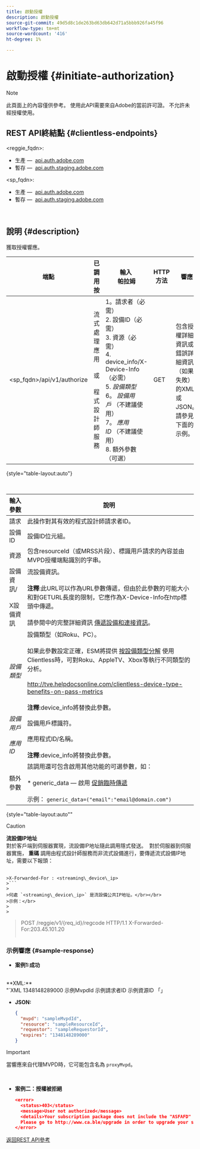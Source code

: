 ```yaml
---
title: 啟動授權
description: 啟動授權
source-git-commit: 49d5d8c1de263bd63db642d71a5bbb926fa45f96
workflow-type: tm+mt
source-wordcount: '416'
ht-degree: 1%

---
```



# 啟動授權 {#initiate-authorization}

>[!NOTE]
>
>此頁面上的內容僅供參考。 使用此API需要來自Adobe的當前許可證。 不允許未經授權使用。

## REST API終結點 {#clientless-endpoints}

&lt;reggie_fqdn>:

* 生產 —  [api.auth.adobe.com](http://api.auth.adobe.com/)
* 暫存 —  [api.auth.staging.adobe.com](http://api.auth-staging.adobe.com/)

&lt;sp_fqdn>:

* 生產 —  [api.auth.adobe.com](http://api.auth.adobe.com/)
* 暫存 —  [api.auth.staging.adobe.com](http://api.auth-staging.adobe.com/)

</br>

## 說明 {#description}

獲取授權響應。 

| 端點 | 已調用  </br>按 | 輸入   </br>帕拉姆 | HTTP  </br>方法 | 響應 | HTTP  </br>響應 |
| --- | --- | --- | --- | --- | --- |
| &lt;sp_fqdn>/api/v1/authorize | 流式處理應用</br></br>或</br></br>程式設計師服務 | 1。請求者（必需）</br>2.  設備ID（必需）</br>3.  資源（必需）</br>4.  device_info/X-Device-Info（必需）</br>5.  _設備類型_</br> 6。  _設備用戶_ （不建議使用）</br>7。  _應用ID_ （不建議使用）</br>8.  額外參數（可選） | GET | 包含授權詳細資訊或錯誤詳細資訊（如果失敗）的XML或JSON。 請參見下面的示例。 | 200 — 成功  </br>403 — 未成功 |

{style=&quot;table-layout:auto&quot;}

</br>


| 輸入參數 | 說明 |
| --- | --- |
| 請求 | 此操作對其有效的程式設計師請求者ID。 |
| 設備ID | 設備ID位元組。 |
| 資源 | 包含resourceId（或MRSS片段）、標識用戶請求的內容並由MVPD授權端點識別的字串。 |
| 設備資訊/</br></br>X設備資訊 | 流設備資訊。</br></br>**注釋**:此URL可以作為URL參數傳遞，但由於此參數的可能大小和對GETURL長度的限制，它應作為X-Device-Info在http標頭中傳遞。 </br></br>請參閱中的完整詳細資訊 [傳遞設備和連接資訊](http://tve.helpdocsonline.com/passing-device-information)。 |
| _設備類型_ | 設備類型（如Roku、PC）。</br></br>如果此參數設定正確，ESM將提供 [按設備類型分解](http://tve.helpdocsonline.com/esm-overview$clientless_device_type) 使用Clientless時，可對Roku、AppleTV、Xbox等執行不同類型的分析。</br></br>http://tve.helpdocsonline.com/clientless-device-type-benefits-on-pass-metrics </br></br>**注釋**:device_info將替換此參數。 |
| _設備用戶_ | 設備用戶標識符。 |
| _應用ID_ | 應用程式ID/名稱。 </br></br>**注釋**:device_info將替換此參數。 |
| 額外參數 | 該調用還可包含啟用其他功能的可選參數，如：</br></br>* generic_data — 啟用 [促銷臨時傳遞](https://tve.helpdocsonline.com/promotional-temp-pass)</br></br>示例： `generic_data=("email":"email@domain.com")` |

{style=&quot;table-layout:auto&quot;&quot;

>[!CAUTION]
>
>**流設備IP地址**</br>
>對於客戶端到伺服器實現，流設備IP地址隨此調用隱式發送。  對於伺服器到伺服器實施， **重碼** 調用由程式設計師服務而非流式設備進行，要傳遞流式設備IP地址，需要以下報頭：</br></br>
>
>
```
>X-Forwarded-For : <streaming\_device\_ip>
>```
>
>何處 `<streaming\_device\_ip>` 是流設備公共IP地址。</br></br>
>示例：</br>
>
>
```
>POST /reggie/v1/{req_id}/regcode HTTP/1.1
>X-Forwarded-For:203.45.101.20
>```


### 示例響應 {#sample-response}

* **案例1:成功**

</br>
  **XML:**
  </br>
    "`XML
    <?xml version="1.0" encoding="UTF-8" standalone="yes"?>
    <authorization>
    <expires>1348148289000</expires>
    <mvpd>示例MvpdId</mvpd>
    <requestor>示例請求者ID</requestor>
    <resource>示例資源ID</resource>
    </authorization>
    「」



* **JSON:**

   ```JSON
   {
     "mvpd": "sampleMvpdId",
     "resource": "sampleResourceId",
     "requestor": "sampleRequestorId",
     "expires": "1348148289000"
   }
   ```

>[!IMPORTANT]
>
>當響應來自代理MVPD時，它可能包含名為 `proxyMvpd`。 

 

* **案例二：授權被拒絕**


   ```JSON
   <error>
     <status>403</status>
     <message>User not authorized</message>
     <details>Your subscription package does not include the "ASFAFD" channel.
     Please go to http://www.ca.ble/upgrade in order to upgrade your subscription.</details>
   </error>
   ```

[返回REST API參考](http://tve.helpdocsonline.com/rest-api-reference)

